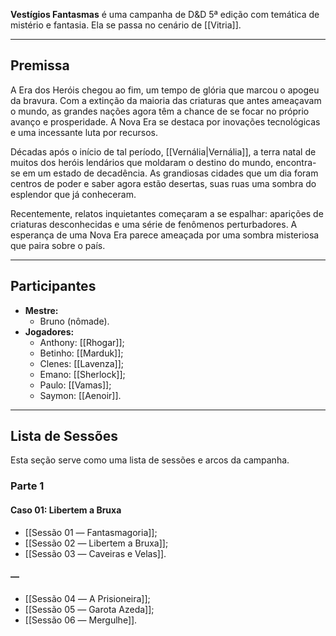 **Vestígios Fantasmas** é uma campanha de D&D 5ª edição com temática de mistério e fantasia. Ela se passa no cenário de [[Vitria]].

---

## Premissa

A Era dos Heróis chegou ao fim, um tempo de glória que marcou o apogeu da bravura. Com a extinção da maioria das criaturas que antes ameaçavam o mundo, as grandes nações agora têm a chance de se focar no próprio avanço e prosperidade. A Nova Era se destaca por inovações tecnológicas e uma incessante luta por recursos.

Décadas após o início de tal período, [[Vernália|Vernália]], a terra natal de muitos dos heróis lendários que moldaram o destino do mundo, encontra-se em um estado de decadência. As grandiosas cidades que um dia foram centros de poder e saber agora estão desertas, suas ruas uma sombra do esplendor que já conheceram.

Recentemente, relatos inquietantes começaram a se espalhar: aparições de criaturas desconhecidas e uma série de fenômenos perturbadores. A esperança de uma Nova Era parece ameaçada por uma sombra misteriosa que paira sobre o país.

---

## Participantes

- **Mestre:**
	- Bruno (nômade).
- **Jogadores:**
	- Anthony: [[Rhogar]];
	- Betinho: [[Marduk]];
	- Clenes: [[Lavenza]];
	- Emano: [[Sherlock]];
	- Paulo: [[Vamas]];
	- Saymon: [[Aenoir]].

---

## Lista de Sessões

Esta seção serve como uma lista de sessões e arcos da campanha.

### Parte 1

#### Caso 01: Libertem a Bruxa

- [[Sessão 01 ― Fantasmagoria]];
- [[Sessão 02 ― Libertem a Bruxa]];
- [[Sessão 03 ― Caveiras e Velas]].

#### ―

- [[Sessão 04 ― A Prisioneira]];
- [[Sessão 05 ― Garota Azeda]];
- [[Sessão 06 ― Mergulhe]].
